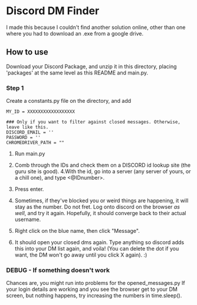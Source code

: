 # Discord DM Finder


I made this because I couldn't find another solution online, other than one where you had to download an .exe from a google drive.

## How to use
Download your Discord Package, and unzip it in this directory, placing 'packages' at the same level as this README and main.py.


### Step 1
Create a constants.py file on the directory, and add
```
MY_ID = XXXXXXXXXXXXXXXXXX

### Only if you want to filter against closed messages. Otherwise, leave like this.
DISCORD_EMAIL = ''
PASSWORD = ''
CHROMEDRIVER_PATH = ""

```

1. Run main.py

2. Comb through the IDs and check them on a DISCORD id lookup site (the guru site is good).
4.With the id, go into a server (any server of yours, or a chill one), and type <@IDnumber>.
5. Press enter.
6. Sometimes, if they've blocked you or weird things are happening, it will stay as the number. Do not fret. Log onto discord on the browser *as well*, and try it again. Hopefully, it should converge back to their actual username. 

7. Right click on the blue name, then click "Message".
8. It should open your closed dms again. Type anything so discord adds this into your DM list again, and voila! (You can delete the dot if you want, the DM won't go away until you click X again).
:) 

### DEBUG - If something doesn't work
Chances are, you might run into problems for the opened_messages.py
If your login details are working and you see the browser get to your DM screen, but nothing happens, try increasing the numbers in time.sleep().